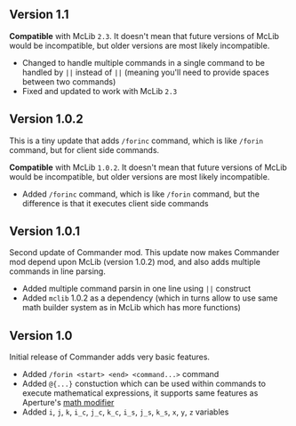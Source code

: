 ## Version 1.1

**Compatible** with McLib `2.3`. It doesn't mean that future versions of McLib would be incompatible, but older versions are most likely incompatible.

* Changed to handle multiple commands in a single command to be handled by ` || ` instead of `||` (meaning you'll need to provide spaces between two commands)
* Fixed and updated to work with McLib `2.3`

## Version 1.0.2

This is a tiny update that adds `/forinc` command, which is like `/forin` command, but for client side commands.

**Compatible** with McLib `1.0.2`. It doesn't mean that future versions of McLib would be incompatible, but older versions are most likely incompatible.

* Added `/forinc` command, which is like `/forin` command, but the difference is that it executes client side commands

## Version 1.0.1

Second update of Commander mod. This update now makes Commander mod depend upon McLib (version 1.0.2) mod, and also adds multiple commands in line parsing.

* Added multiple command parsin in one line using `||` construct
* Added `mclib` 1.0.2 as a dependency (which in turns allow to use same math builder system as in McLib which has more functions)

## Version 1.0

Initial release of Commander adds very basic features.

<?php echo youtube('R_Nnu-iLj1c', $domain) ?> 

* Added `/forin <start> <end> <command...>` command
* Added `@{...}` constuction which can be used within commands to execute mathematical expressions, it supports same features as Aperture's [math modifier](https://github.com/mchorse/aperture/wiki/Math-Expressions)
* Added `i`, `j`, `k`,  `i_c`, `j_c`, `k_c`, `i_s`, `j_s`, `k_s`,  `x`,  `y`, `z` variables